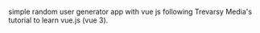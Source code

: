 simple random user generator app with vue js following Trevarsy Media's tutorial to learn vue.js (vue 3).
